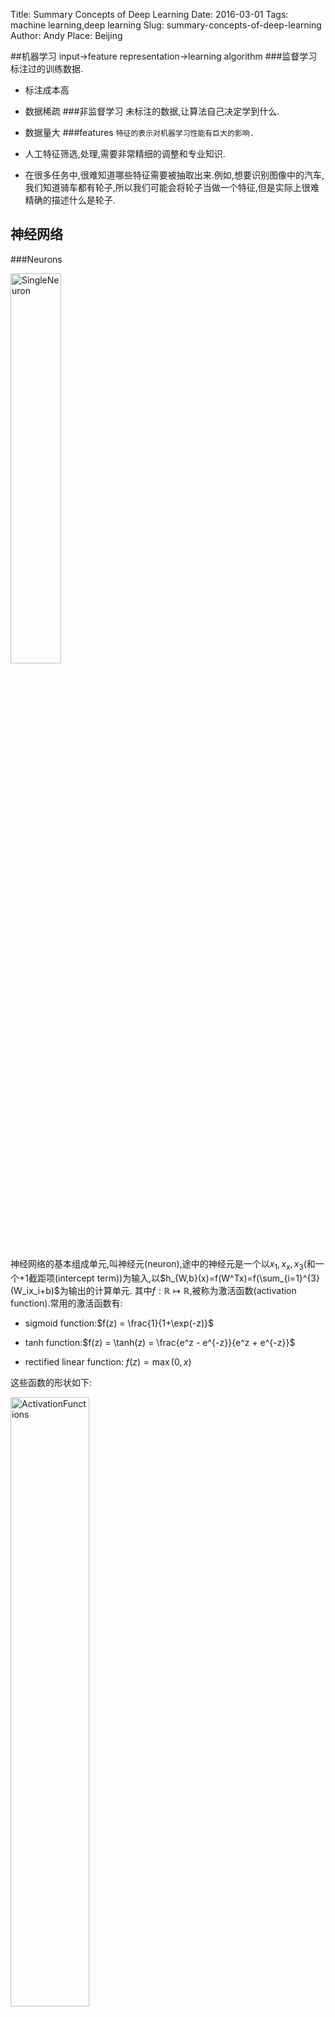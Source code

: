 Title: Summary Concepts of Deep Learning
Date: 2016-03-01
Tags: machine learning,deep learning
Slug: summary-concepts-of-deep-learning
Author: Andy
Place: Beijing

##机器学习
input->feature representation->learning algorithm
###监督学习
标注过的训练数据.

* 标注成本高
* 数据稀疏
###非监督学习
未标注的数据,让算法自己决定学到什么.

* 数据量大
###features
`特征的表示对机器学习性能有巨大的影响.`

* 人工特征筛选,处理,需要非常精细的调整和专业知识.
* 在很多任务中,很难知道哪些特征需要被抽取出来.例如,想要识别图像中的汽车,我们知道骑车都有轮子,所以我们可能会将轮子当做一个特征,但是实际上很难精确的描述什么是轮子.

## 神经网络
###Neurons
<div class="figure">
<img src="/static/images/SingleNeuron.png" alt="SingleNeuron"  width="40%" />
</div>

神经网络的基本组成单元,叫神经元(neuron),途中的神经元是一个以$x_1,x_x,x_3$(和一个$+1$截距项(intercept term))为输入,以$h_{W,b}(x)=f(W^Tx)=f(\sum_{i=1}^{3}(W_ix_i+b)$为输出的计算单元.
其中$f:\mathbb{R}\mapsto\mathbb{R}$,被称为激活函数(activation function).常用的激活函数有:

* sigmoid function:$f(z) = \frac{1}{1+\exp(-z)}$

* tanh function:$f(z) = \tanh(z) = \frac{e^z - e^{-z}}{e^z + e^{-z}}$

* rectified linear function: $f(z) = \max(0,x)$

这些函数的形状如下:
<div class="figure">
<img src="/static/images/ActivationFunctions.png" alt="ActivationFunctions"  width="50%" />
</div>

###神经网络模型
将一系列**神经元**组合在一起,就构成一个神经网络,一个神经元的输出可以作为另外一个神经元的输入.例如,下图是一个简单的神经网络:
<div class="figure">
<img src="/static/images/Network331.png" alt="neualNetwork"  width="50%" />
</div>
在这个示意图中,黄色的圆圈代表神经元,蓝色的圆圈代表整个神经网络的输入.被标为$+1$的圆圈称作**bias unit**,代表**截距项**(intercept term).
网络最左边的层叫做**输入层**(input layer),最右边叫做**输出层**(output layer).中间所有的节点组成的层叫做**隐藏层**(hidden layer),因为我们不能在训练样本里面观察到它的值.

神经网络也可以有多个输出单元,比如,下面的神经网络有两个隐藏曾,$L_2$和$L_3$,输出层$L_4$有两个输出单元:
<p align="center">
<img src="/static/images/MultiOutputNetwork.png" alt="MultiOutputNetwork"  width="50%" />
</p>
如果你的任务是预测多个输出,这种神经网络很适用.


####向前传播
每层每个节点的计算方法:
$$
\begin{eqnarray\*}
a_1^{(2)} &=& f(W_{11}^{(1)}x_1 + W_{12}^{(1)} x_2 + W_{13}^{(1)} x_3 + b_1^{(1)})  \\\\
a_2^{(2)} &=& f(W_{21}^{(1)}x_1 + W_{22}^{(1)} x_2 + W_{23}^{(1)} x_3 + b_2^{(1)})  \\\\
a_3^{(2)} &=& f(W_{31}^{(1)}x_1 + W_{32}^{(1)} x_2 + W_{33}^{(1)} x_3 + b_3^{(1)})  \\\\
h_{W,b}(x) &=& a_1^{(3)} =  f(W_{11}^{(2)}a_1^{(2)} + W_{12}^{(2)} a_2^{(2)} + W_{13}^{(2)} a_3^{(2)} + b_1^{(2)}) 
\end{eqnarray\*}
$$

我们用$z_i^{(l)}$ 表示第 $l$ 层第 $i$ 单元输入加权和（包括偏置单元），比如，$z_i^{(2)} = \sum_{j=1}^nW^{(1)}\_{ij} x_j + b^{(1)}\_i$,则 $a^{(l)}\_i = f(z^{(l)}\_i) $。
这样就可以得到一种更简洁的表示法。这里我们将激活函数 $ f(\cdot) $ 扩展为用向量（分量的形式）来表示，即 $ f([z_1, z_2, z_3]) = [f(z_1), f(z_2), f(z_3)]$ ，那么，上面的等式可以更简洁地表示为：
$$
\begin{eqnarray\*}
z^{(2)} &=& W^{(1)} x + b^{(1)} \\\\
a^{(2)} &=& f(z^{(2)}) \\\\
z^{(3)} &=& W^{(2)} a^{(2)} + b^{(2)} \\\\
h_{W,b}(x) &=& a^{(3)} = f(z^{(3)})
\end{eqnarray\*}
$$
我们将上面的计算步骤叫作**前向传播**。


####向后传播 
假设我们有一个固定样本集 $\{ (x^{(1)}, y^{(1)}), \ldots, (x^{(m)}, y^{(m)}) \}$，它包含$m$ 个样例。我们可以用批量梯度下降法来求解神经网络。具体来讲，对于单个样例 $(x,y)$，其代价函数为：
$$
\begin{align}
J(W,b; x,y) = \frac{1}{2} \left\| h_{W,b}(x) - y \right\|^2.
\end{align}
$$
这是一个（二分之一的）方差代价函数。给定一个包含  $m$ 个样例的数据集，我们可以定义整体代价函数为：

$$
\begin{align}
J(W,b)
&= \left[ \frac{1}{m} \sum\_{i=1}^m J(W,b;x^{(i)},y^{(i)}) \right]
                       + \frac{\lambda}{2} \sum\_{l=1}^{n\_l-1} \; \sum\_{i=1}^{s\_l} \; \sum\_{j=1}^{s\_{l+1}} \left( W^{(l)}\_{ji} \right)^2 \\\\
&= \left[ \frac{1}{m} \sum\_{i=1}^m \left( \frac{1}{2} \left\| h\_{W,b}(x^{(i)}) - y^{(i)} \right\|^2 \right) \right]
                       + \frac{\lambda}{2} \sum\_{l=1}^{n\_l-1} \; \sum\_{i=1}^{s\_l} \; \sum\_{j=1}^{s\_{l+1}} \left( W^{(l)}\_{ji} \right)^2
\end{align}
$$

以上公式中的第一项 $J(W,b)$是一个均方差项。第二项是一个规则化项（也叫权重衰减项），其目的是减小权重的幅度，防止过度拟合。

我们的目标是针对参数 $W$和 $b$ 来求其函数 $J(W,b)$ 的最小值。为了求解神经网络，我们需要将每一个参数 $W^{(l)}\_{ij}$ 和 $b^{(l)}\_i$ 初始化为一个很小的、接近零的随机值（比如说，使用正态分布 $ {Normal}(0,\epsilon^2)$ 生成的随机值，其中 $\epsilon$ 设置为 $0.01$），之后对目标函数使用诸如批量梯度下降法的最优化算法。因为$J(W, b)$ 是一个非凸函数，梯度下降法很可能会收敛到局部最优解；但是在实际应用中，梯度下降法通常能得到令人满意的结果。最后，需要再次强调的是，要将参数进行随机初始化，而不是全部置为$0$。如果所有参数都用相同的值作为初始值，那么所有隐藏层单元最终会得到与输入值有关的、相同的函数（也就是说，对于所有$ i$，$W^{(1)}\_{ij}$都会取相同的值，那么对于任何输入$x$ 都会有：$a^{(2)}\_1 = a^{(2)}\_2 = a^{(2)}\_3 = \ldots ）$。随机初始化的目的是使对称失效。
梯度下降法中每一次迭代都按照如下公式对参数 $W$ 和$b$ 进行更新：
$$
\begin{align}
W\_{ij}^{(l)} &= W\_{ij}^{(l)} - \alpha \frac{\partial}{\partial W\_{ij}^{(l)}} J(W,b) \\\\
b\_{i}^{(l)} &= b\_{i}^{(l)} - \alpha \frac{\partial}{\partial b\_{i}^{(l)}} J(W,b)
\end{align}
$$
其中$\alpha$是学习速率。其中关键步骤是计算偏导数。我们现在来讲一下反**向传播算法**，它是计算偏导数的一种有效方法。

反向传播算法的思路如下：给定一个样例 $(x,y)$，我们首先进行“前向传导”运算，计算出网络中所有的激活值，包括$h\_{W,b}(x)$ 的输出值。之后，针对第$l$ 层的每一个节点$i$，我们计算出其“残差”$\delta^{(l)}\_i$，该残差表明了该节点对最终输出值的残差产生了多少影响。对于最终的输出节点，我们可以直接算出网络产生的激活值与实际值之间的差距，我们将这个差距定义为$\delta^{(n\_l)}\_i$ （第$ n\_l$ 层表示输出层）。对于隐藏单元我们如何处理呢？我们将基于节点残差的加权平均值计算$\delta^{(l)}\_i$，这些节点以$a^{(l)}\_i$ 作为输入。下面是反向传导算法的细节

1. 进行前馈传导计算，利用前向传导公式，得到 $ L\_2, L\_3, \ldots$  直到输出层 $L\_{n\_l}$ 的激活值。
2. 对于第$n\_l$层（输出层）的每个输出单元$i$，我们根据以下公式计算残差：
$$
\begin{align}
\delta^{(n\_l)}\_i
= \frac{\partial}{\partial z^{(n\_l)}\_i} \;\;
        \frac{1}{2} \left\|y - h\_{W,b}(x)\right\|^2 = - (y\_i - a^{(n\_l)}\_i) \cdot f'(z^{(n\_l)}\_i)
\end{align}
$$

3. 对 $l = n\_l-1, n\_l-2, n\_l-3, \ldots, 2$ 的各个层，第$l$ 层的第$i$个节点的残差计算方法如下：
$$ \delta^{(l)}\_i = \left( \sum\_{j=1}^{s\_{l+1}} W^{(l)}\_{ji} \delta^{(l+1)}\_j \right) f'(z^{(l)}\_i)$$
4. 计算我们需要的偏导数，计算方法如下:
$$
\begin{align}
\frac{\partial}{\partial W\_{ij}^{(l)}} J(W,b; x, y) &= a^{(l)}_j \delta_i^{(l+1)} \\\\
\frac{\partial}{\partial b\_{i}^{(l)}} J(W,b; x, y) &= \delta\_i^{(l+1)}
\end{align}
$$

可以用矩阵-向量表示法重写以上算法。我们使用"$\bullet$" 表示向量乘积运算符。若 $a = b \bullet c$，则$a\_i = b\_ic\_i$。反向传播算法可表示为以下几个步骤：

1. 进行前馈传导计算，利用前向传导公式，得到$L\_2, L\_3, \ldots$直到输出层$L\_{n\_l}$ 的激活值。
2. 对输出层（第$n\_l$ 层），计算：
$$
\begin{align}
\delta^{(n\_l)}
= - (y - a^{(n\_l)}) \bullet f'(z^{(n\_l)})
\end{align}
$$
3. 对于 $l = n\_l-1, n\_l-2, n\_l-3, \ldots, 2$ 的各层，计算:
$$
\begin{align}
\delta^{(l)} = \left((W^{(l)})^T \delta^{(l+1)}\right) \bullet f'(z^{(l)})
\end{align}
$$
4. 计算最终需要的偏导数值：
$$
\begin{align}
\nabla_{W^{(l)}} J(W,b;x,y) &= \delta^{(l+1)} (a^{(l)})^T, \\\\
\nabla_{b^{(l)}} J(W,b;x,y) &= \delta^{(l+1)}.
\end{align}
$$

批量梯度下降法中的一次迭代步骤如下:

1. 对于所有$l$，令$\Delta W^{(l)} := 0$ ,$ \Delta b^{(l)} := 0$ （设置为全零矩阵或全零向量）
2. 对于$i = 1 $到$m$，
    * 使用反向传播算法计算$\nabla_{W^{(l)}} J(W,b;x,y)$ 和$\nabla_{b^{(l)}} J(W,b;x,y)$。
    * 计算$\Delta W^{(l)} := \Delta W^{(l)} + \nabla\_{W^{(l)}} J(W,b;x,y)$。
    * 计算$\Delta b^{(l)} := \Delta b^{(l)} + \nabla\_{b^{(l)}} J(W,b;x,y)$。
3. 更新权重参数：
$$
\begin{align}
W^{(l)} &= W^{(l)} - \alpha \left[ \left(\frac{1}{m} \Delta W^{(l)} \right) + \lambda W^{(l)}\right] \\\\
b^{(l)} &= b^{(l)} - \alpha \left[\frac{1}{m} \Delta b^{(l)}\right]
\end{align}
$$
重复梯度下降法的迭代步骤来减小代价函数$J(W,b)$的值，进而求解神经网络。




####神经网络的问题

* 比较容易过拟合,参数难调.
* 训练速度比较慢,在层次比较少的情况下,并不比其他方法更优.
* 随着网络的深度增加,反向传播的梯度（从输出层到网络的最初几层）的幅度会急剧的减小.这样,当使用梯度下降发的时候,最初的基层的权重变化非常缓慢,以至于他们不能够从样本中有效的学习,这种问题通常被称为`梯度的弥散(gradient diffusion)`.

## Deep Learning
###深度学习的基本思想
####自编码器(Autoencoders)
假设我们只有一个没有带类别标签的训练样本集合 $\{x^{(1)}, x^{(2)}, x^{(3)}, \ldots\}$ ，其中$x^{(i)} \in \Re^{n}$ 。自编码神经网络是一种无监督学习算法，它使用了反向传播算法，并让目标值等于输入值，比如 $y^{(i)} = x^{(i)}$ 。下图是一个自编码神经网络的示例。
<div class="figure">
<img src="/static/images/Autoencoder.png" alt="Autoencoder636"  width="50%" />
</div>
自编码神经网络尝试学习一个$ h_{W,b}(x) \approx x$ 的函数,它尝试逼近一个恒等函数，从而使得输出 $\hat{x}$ 接近于输入$x$.自编码神经网络的意义在于:

1. 当我们限制隐藏神经元的数量让它小于输入的神经元个数,就可以得到输入的压缩表示(数据降维).
2. 即使隐藏神经单元的个数比输入的神经元个数多,对自编码神经网络施加一些其他的限制条件也可以发现输入数据中的结构,比如,如果给隐藏神经元加入稀疏性限制，那么自编码神经网络即使在隐藏神经元数量较多的情况下仍然可以发现输入数据中一些有趣的结构。

在含有多个隐藏层的自编码神经网络中,每更高一层的隐层都是对低一层的更高阶的抽象.例如,当处理对象是图像时,可以用深度网络学习到"部分-整体"的关系.例如，第一层可以学习如何将图像中的像素组合在一起来检测边缘（正如我们在前面的练习中做的那样）。第二层可以将边缘组合起来检测更长的轮廓或者简单的“目标的部件”。在更深的层次上，可以将这些轮廓进一步组合起来以检测更为复杂的特征。

#### 基本原理
深度学习的过程可以分为两步:

1. 预训练:首先使用大量的未标注数据训练一个自编码器,这个自编码器能够从数据中学习到数据的最显著特征.
2. 微调:再使用已标注数据对训练好的数据进行有监督学习(微调),从而得到最终想要的结果(这一步使用反向传播算法).

#### 逐层训练方法
与神经网络使用反向训练的方法不同,神经网络使用逐层贪婪训练方法训练模型.主要思路是每次只训练网络中的一层，即我们首先训练一个只含一个隐藏层的网络，仅当这层网络训练结束之后才开始训练一个有两个隐藏层的网络，以此类推。在每一步中，把已经训练好的前$k-1$ 层固定，然后增加第$k$层（也就是将已经训练好的前$k-1$ 的输出作为输入）。每一层的训练可以是有监督的（例如，将每一步的分类误差作为目标函数），但更通常使用无监督方法(例如自动编码器).
<div class="figure">
<img src="/static/images/deeplearningfeatures.png" alt="DeepLearningFeautures"  width="60%" />
</div>
###深度学习的应用
* 图像识别
* 语音识别
* nlp
* 其他

###参考
[Deep Learning（深度学习）学习笔记整理系列](http://blog.csdn.net/zouxy09/article/details/8775518)

[Deep Learning](http://www.deeplearningbook.org/)

[Deep Learning Tutorial](http://ufldl.stanford.edu/tutorial/)

[http://ufldl.stanford.edu/wiki/index.php/UFLDL%E6%95%99%E7%A8%8B](http://ufldl.stanford.edu/wiki/index.php/UFLDL%E6%95%99%E7%A8%8B)

